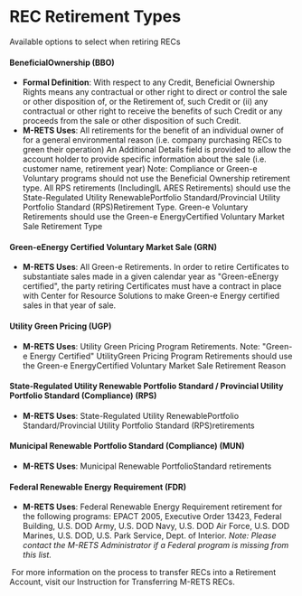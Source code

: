 REC Retirement Types
====================

Available options to select when retiring RECs

#### BeneficialOwnership (BBO)

-   **Formal Definition**: With respect to any Credit, Beneficial Ownership Rights means any contractual or other right to direct or control the sale or other disposition of, or the Retirement of, such Credit or (ii) any contractual or other right to receive the benefits of such Credit or any proceeds from the sale or other disposition of such Credit.
-   **M-RETS Uses**: All retirements for the benefit of an individual owner of for a general environmental reason (i.e. company purchasing RECs to green their operation) An Additional Details field is provided to allow the account holder to provide specific information about the sale (i.e. customer name, retirement year) Note: Compliance or Green-e Voluntary programs should not use the Beneficial Ownership retirement type. All RPS retirements (IncludingIL ARES Retirements) should use the State-Regulated Utility RenewablePortfolio Standard/Provincial Utility Portfolio Standard (RPS)Retirement Type. Green-e Voluntary Retirements should use the Green-e EnergyCertified Voluntary Market Sale Retirement Type 

#### Green-eEnergy Certified Voluntary Market Sale (GRN)

-   **M-RETS Uses**: All Green-e Retirements. In order to retire Certificates to substantiate sales made in a given calendar year as "Green-eEnergy certified", the party retiring Certificates must have a contract in place with Center for Resource Solutions to make Green-e Energy certified sales in that year of sale. 

#### Utility Green Pricing (UGP)

-   **M-RETS Uses**: Utility Green Pricing Program Retirements. Note: "Green-e Energy Certified" UtilityGreen Pricing Program Retirements should use the Green-e EnergyCertified Voluntary Market Sale Retirement Reason 

#### State-Regulated Utility Renewable Portfolio Standard / Provincial Utility Portfolio Standard (Compliance) (RPS)

-   **M-RETS Uses**: State-Regulated Utility RenewablePortfolio Standard/Provincial Utility Portfolio Standard (RPS)retirements 

#### Municipal Renewable Portfolio Standard (Compliance) (MUN)

-   **M-RETS Uses**: Municipal Renewable PortfolioStandard retirements 

#### Federal Renewable Energy Requirement (FDR)

-   **M-RETS Uses**: Federal Renewable Energy Requirement retirement for the following programs: EPACT 2005, Executive Order 13423, Federal Building, U.S. DOD Army, U.S. DOD Navy, U.S. DOD Air Force, U.S. DOD Marines, U.S. DOD, U.S. Park Service, Dept. of Interior. *Note: Please contact the M-RETS Administrator if a Federal program is missing from this list.*

 For more information on the process to transfer RECs into a Retirement Account, visit our Instruction for Transferring M-RETS RECs.
